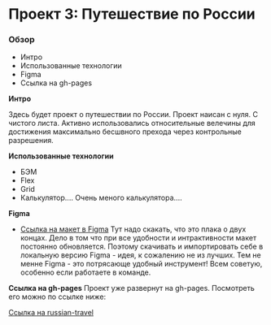 # Проект 3: Путешествие по России

### Обзор
* Интро
* Использованные технологии
* Figma
* Ссылка на gh-pages

**Интро**

Здесь будет проект о путешествии по России.
Проект наисан с нуля. С чистого листа. Активно использовались относительные велечины для достижения максимально бесшвного прехода через контрольные разрешения.

**Использованные технологии**
* БЭМ
* Flex
* Grid
* Калькулятор.... Очень меного калькулятора....

**Figma**

* [Ссылка на макет в Figma](https://www.figma.com/file/OyRWEjU6wBwRe1hapzQoLx/Sprint-3%3A-Russia-%2F-desktop-%2B-mobile?node-id=28503%3A0)
Тут надо скакать, что это плака о двух концах. Дело в том что при все удобности и интрактивности макет постоянно обновляется. Поэтому скачивать и импортировать себе в локальную версию Figma - идея, к сожалению не из лучших.
Тем не менне Figma - это потрясающе удобный инструмент! Всем советую, особенно если работаете в команде.

**Ссылка на gh-pages**
Проект уже развернут на gh-pages. Посмотреть его можно по ссылке ниже:

 [Ссылка на russian-travel](https://simplykot.github.io/russian-travel/)

